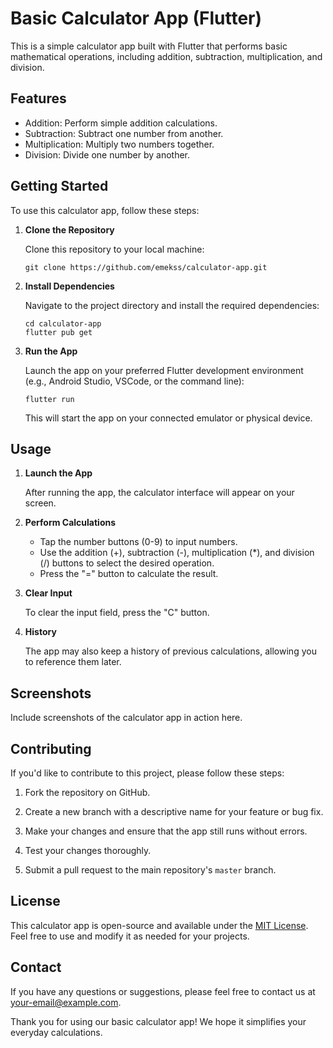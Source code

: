 # Basic Calculator App (Flutter)

This is a simple calculator app built with Flutter that performs basic mathematical operations, including addition, subtraction, multiplication, and division.

## Features

- Addition: Perform simple addition calculations.
- Subtraction: Subtract one number from another.
- Multiplication: Multiply two numbers together.
- Division: Divide one number by another.

## Getting Started

To use this calculator app, follow these steps:

1. **Clone the Repository**

   Clone this repository to your local machine:

   ```
   git clone https://github.com/emekss/calculator-app.git
   ```

2. **Install Dependencies**

   Navigate to the project directory and install the required dependencies:

   ```
   cd calculator-app
   flutter pub get
   ```

3. **Run the App**

   Launch the app on your preferred Flutter development environment (e.g., Android Studio, VSCode, or the command line):

   ```
   flutter run
   ```

   This will start the app on your connected emulator or physical device.

## Usage

1. **Launch the App**

   After running the app, the calculator interface will appear on your screen.

2. **Perform Calculations**

   - Tap the number buttons (0-9) to input numbers.
   - Use the addition (+), subtraction (-), multiplication (*), and division (/) buttons to select the desired operation.
   - Press the "=" button to calculate the result.

3. **Clear Input**

   To clear the input field, press the "C" button.

4. **History**

   The app may also keep a history of previous calculations, allowing you to reference them later.

## Screenshots

Include screenshots of the calculator app in action here.

## Contributing

If you'd like to contribute to this project, please follow these steps:

1. Fork the repository on GitHub.

2. Create a new branch with a descriptive name for your feature or bug fix.

3. Make your changes and ensure that the app still runs without errors.

4. Test your changes thoroughly.

5. Submit a pull request to the main repository's `master` branch.

## License

This calculator app is open-source and available under the [MIT License](LICENSE). Feel free to use and modify it as needed for your projects.

## Contact

If you have any questions or suggestions, please feel free to contact us at [your-email@example.com](mailto:your-email@example.com).

Thank you for using our basic calculator app! We hope it simplifies your everyday calculations.
